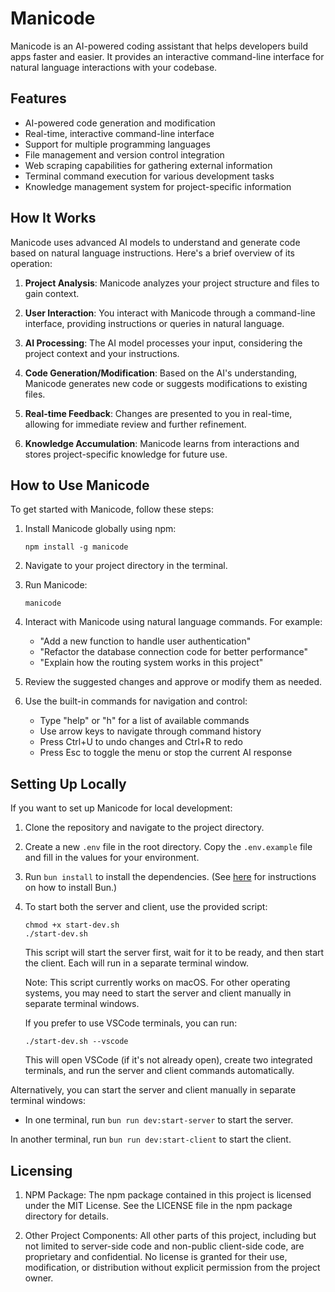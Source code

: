 # Manicode

Manicode is an AI-powered coding assistant that helps developers build apps faster and easier. It provides an interactive command-line interface for natural language interactions with your codebase.

## Features

- AI-powered code generation and modification
- Real-time, interactive command-line interface
- Support for multiple programming languages
- File management and version control integration
- Web scraping capabilities for gathering external information
- Terminal command execution for various development tasks
- Knowledge management system for project-specific information

## How It Works

Manicode uses advanced AI models to understand and generate code based on natural language instructions. Here's a brief overview of its operation:

1. **Project Analysis**: Manicode analyzes your project structure and files to gain context.

2. **User Interaction**: You interact with Manicode through a command-line interface, providing instructions or queries in natural language.

3. **AI Processing**: The AI model processes your input, considering the project context and your instructions.

4. **Code Generation/Modification**: Based on the AI's understanding, Manicode generates new code or suggests modifications to existing files.

5. **Real-time Feedback**: Changes are presented to you in real-time, allowing for immediate review and further refinement.

6. **Knowledge Accumulation**: Manicode learns from interactions and stores project-specific knowledge for future use.

## How to Use Manicode

To get started with Manicode, follow these steps:

1. Install Manicode globally using npm:

   ```
   npm install -g manicode
   ```

2. Navigate to your project directory in the terminal.

3. Run Manicode:

   ```
   manicode
   ```

4. Interact with Manicode using natural language commands. For example:

   - "Add a new function to handle user authentication"
   - "Refactor the database connection code for better performance"
   - "Explain how the routing system works in this project"

5. Review the suggested changes and approve or modify them as needed.

6. Use the built-in commands for navigation and control:
   - Type "help" or "h" for a list of available commands
   - Use arrow keys to navigate through command history
   - Press Ctrl+U to undo changes and Ctrl+R to redo
   - Press Esc to toggle the menu or stop the current AI response

## Setting Up Locally

If you want to set up Manicode for local development:

1. Clone the repository and navigate to the project directory.

2. Create a new `.env` file in the root directory. Copy the `.env.example` file and fill in the values for your environment.

3. Run `bun install` to install the dependencies. (See [here](https://bun.sh/docs/installation) for instructions on how to install Bun.)

4. To start both the server and client, use the provided script:

   ```
   chmod +x start-dev.sh
   ./start-dev.sh
   ```

   This script will start the server first, wait for it to be ready, and then start the client. Each will run in a separate terminal window.

   Note: This script currently works on macOS. For other operating systems, you may need to start the server and client manually in separate terminal windows.

   If you prefer to use VSCode terminals, you can run:

   ```
   ./start-dev.sh --vscode
   ```

   This will open VSCode (if it's not already open), create two integrated terminals, and run the server and client commands automatically.

Alternatively, you can start the server and client manually in separate terminal windows:

- In one terminal, run `bun run dev:start-server` to start the server.

In another terminal, run `bun run dev:start-client` to start the client.

## Licensing


1. NPM Package: The npm package contained in this project is licensed under the MIT License. See the LICENSE file in the npm package directory for details.

2. Other Project Components: All other parts of this project, including but not limited to server-side code and non-public client-side code, are proprietary and confidential. No license is granted for their use, modification, or distribution without explicit permission from the project owner.
